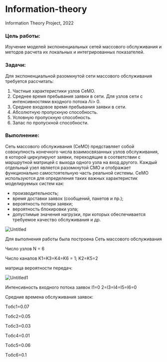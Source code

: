 # Information-theory
Information Theory Project, 2022

### Цель работы:

Изучение моделей экспоненциальных сетей массового обслуживания и методов расчета их локальных и интегрированных показателей.

### Задачи:

Для экспоненциальной разомкнутой сети массового обслуживания требуется рассчитать:

1. Частные характеристики узлов СеМО.
2. Среднее время пребывания заявки в сети. Для узлов сети с интенсивностями входного потока Λi> 0.
3. Среднее входовое время пребывания заявки в сети.
4. Абсолютную пропускную способность.
5. Условную пропускную способность.
6. Запас по пропускной способности.

### Выполнение:

Сеть массового обслуживания (СеМО) представляет собой совокупность конечного числа взаимосвязанных узлов обслуживания, в которой циркулируют заявки, переходящие в соответствии с маршрутной матрицей с выхода одного узла на вход другого. Каждый отдельный узел является разомкнутой СМО и отображает функционально самостоятельную часть реальной системы.
СеМО используются для определения таких важных характеристик моделируемых систем как:

- производительность;
- время доставки заявок (сообщений, пакетов и пр.);
- вероятность потери заявки;
- вероятность блокировки узла;
- допустимые значения нагрузки, при которых обеспечивается требуемое качество обслуживания
и др.


![Untitled](https://github.com/cyberknopa/Information-theory/blob/main/D0404E6D-15BB-442B-820A-FD539B07ADCD.jpeg)

Для выполнения работы была построена Сеть массового обслуживания

Число узлов N = 6

Число каналов K1=K3=K4=K6 = 1; K2=K5=2

матрица вероятности передач:

![Untitled1](https://github.com/cyberknopa/Information-theory/blob/main/6C4DB513-4DCA-4288-BD7B-B8ECF75763CB.jpeg)

Интенсивность входного потока заявок I1=0
2=I3=I4=I5=I6=0

Средние времена обслуживания заявок:

Tобс1=0.07

Tобс2=0.05

Tобс3=0.03

Tобс4=0.01

Tобс5=0.06

Tобс6=0.1
